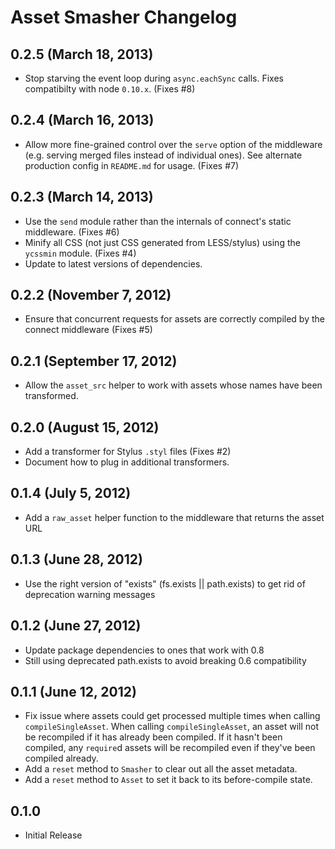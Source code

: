 # Asset Smasher Changelog

## 0.2.5 (March 18, 2013)

- Stop starving the event loop during `async.eachSync` calls. Fixes compatibilty with node `0.10.x`. (Fixes #8)

## 0.2.4 (March 16, 2013)

- Allow more fine-grained control over the `serve` option of the middleware (e.g. serving merged files instead of individual ones). See alternate production config in `README.md` for usage. (Fixes #7)

## 0.2.3 (March 14, 2013)

- Use the `send` module rather than the internals of connect's static middleware. (Fixes #6)
- Minify all CSS (not just CSS generated from LESS/stylus) using the `ycssmin` module. (Fixes #4)
- Update to latest versions of dependencies.

## 0.2.2 (November 7, 2012)

- Ensure that concurrent requests for assets are correctly compiled by the connect middleware (Fixes #5)

## 0.2.1 (September 17, 2012)

- Allow the `asset_src` helper to work with assets whose names have been transformed.

## 0.2.0 (August 15, 2012)

- Add a transformer for Stylus `.styl` files (Fixes #2)
- Document how to plug in additional transformers.

## 0.1.4 (July 5, 2012)

- Add a `raw_asset` helper function to the middleware that returns the asset URL

## 0.1.3 (June 28, 2012)

- Use the right version of "exists" (fs.exists || path.exists) to get rid of deprecation warning messages

## 0.1.2 (June 27, 2012)

- Update package dependencies to ones that work with 0.8
- Still using deprecated path.exists to avoid breaking 0.6 compatibility

## 0.1.1 (June 12, 2012)

- Fix issue where assets could get processed multiple times when calling `compileSingleAsset`.  When calling `compileSingleAsset`, an asset will not be recompiled if it has already been compiled.  If it hasn't been compiled, any `require`d assets will be recompiled even if they've been compiled already.
- Add a `reset` method to `Smasher` to clear out all the asset metadata.
- Add a `reset` method to `Asset` to set it back to its before-compile state.

## 0.1.0

- Initial Release
